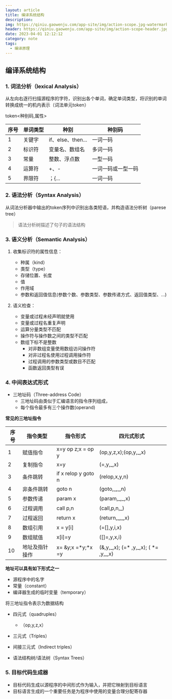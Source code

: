 ```yaml
---
layout: article
title: 编译系统结构
description: 
img: https://qiniu.gaowenju.com/app-site/img/action-scope.jpg-watermark
header: https://qiniu.gaowenju.com/app-site/img/action-scope-header.jpg-watermark
date: 2023-04-01 12:12:12
category: note
tags:
  - 编译原理
---
```



## 编译系统结构

### 1. 词法分析（lexical Analysis）


从左向右逐行扫描源程序的字符，识别出各个单词，确定单词类型，将识别的单词转换成统一的机内表示（词法单元token）

token<种别码,属性>

|序号|单词类型|种别|种别码|
|--|--|--|--|
|1|关键字|if、else、then...|一词一码|
|2|标识符|变量名、数组名|多词一码|
|3|常量|整数、浮点数|一型一码|
|4|运算符|+、-|一词一码或一型一码|
|5|界限符|；{...|一词一码|



### 2. 语法分析（Syntax Analysis）


从词法分析器中输出的token序列中识别出各类短语，并构造语法分析树（parese tree）

> 语法分析树描述了句子的语法结构

### 3. 语义分析（Semantic Analysis）

1. 收集标识符的属性信息：
	- 种属（kind）
	- 类型（type）
	- 存储位置、长度
	- 值
	- 作用域
	- 参数和返回值信息(参数个数、参数类型、参数传递方式、返回值类型、…)

2. 语义检查：
	- 变量或过程未经声明就使用
	- 变量或过程名重复声明
	- 运算分量类型不匹配
	- 操作符与操作数之间的类型不匹配
	- 数组下标不是整数
		- 对非数组变量使用数组访问操作符
		- 对非过程名使用过程调用操作符
		- 过程调用的参数类型或数目不匹配
		- 函数返回类型有误



### 4. 中间表达式形式
- 三地址码（Three-address Code）
	- 三地址码由类似于汇编语言的指令序列组成，
	- 每个指令最多有三个操作数(operand)


**常见的三地址指令**

|序号|指令类型|指令形式|四元式形式|
|-|-|-|-|
|1|赋值指令|x=y op z;x = op y|(op,y,z,x);(op,y,_,x)|
|2|复制指令|x=y|(=,y,_,x)|
|3|条件跳转|if x relop y goto n|(relop,x,y,n)|
|4|非条件跳转|goto n|(goto,\_,\_,n)|
|5|参数传递|param x|(param,\_,\_,x)|
|6|过程调用|call p,n|(call,p,n,_)|
|7|过程返回|return x|(return,\_,\_,x)|
|8|数组引用|x = y[i]|(=[],y,i,x)|
|9|数组赋值|x[i]=y|([]=,y,x,i)|
|10|地址及指针操作|x= &y;x =\*y;\*x =y|(&,y,\_,x); (=\* ,y,\_,x); ( \*= ,y,\_,x)|


**地址可以具有如下形式之一**

- 源程序中的名字
- 常量（constant）
- 编译器生成的临时变量（temporary）


将三地址指令表示为数据结构

- 四元式（quadruples）
	- （op,y,z,x）
- 三元式（Triples）
- 间接三元式（Indirect triples）

- 语法结构树/语法树（Syntax Trees）


### 5. 目标代码生成器

- 目标代码生成以源程序的中间形式作为输入，并把它映射到目标语言
- 目标语言生成的一个重要任务是为程序中使用的变量合理分配寄存器